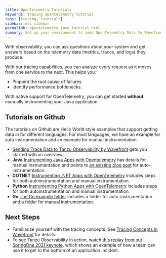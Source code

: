 ```yaml
---
title: OpenTelemetry Tutorials
keywords: tracing opentelemetry tutorial
tags: [tracing, tutorials]
sidebar: doc_sidebar
permalink: opentelemetry_java_tutorial.html
summary: Set up your environment to send OpenTelemetry Data to Wavefront.
---
```

With observability, you can ask questions about your system and get answers based on the telemetry data (metrics, traces, and logs) they produce.

With our tracing capabilities, you can analyze every request as it moves from one service to the next. This helps you:
* Pinpoint the root cause of failures.
* Identify performance bottlenecks.

With native support for OpenTelemetry, you can get started **without** manually instrumenting your Java application.

## Tutorials on Github

The tutorials on Github are Hello World style examples that support getting data in for different languages. For most languages, we have an example for auto instrumentation and an example for manual instrumentation.

* [Sending Trace Data to Tanzu Observability by Wavefront](https://github.com/wavefrontHQ/opentelemetry-examples) gets you started with an overview.
* **Java** [Instrumenting Java Apps with Opentelemetry](https://github.com/wavefrontHQ/opentelemetry-examples/tree/master/java-example) has details for manual instrumentation and points to [an existing blog post](https://tanzu.vmware.com/content/blog/getting-started-opentelemetry-vmware-tanzu-observability#devops) for auto-instrumentation.
* **DOTNET** [Instrumenting .NET Apps with OpenTelemetry](https://github.com/wavefrontHQ/opentelemetry-examples/tree/master/DOTNET-example) includes steps for both autoinstrumentation and manual instrumentation.
* **Python** [Instrumenting Python Apps with OpenTelemetry](https://github.com/wavefrontHQ/opentelemetry-examples/tree/master/python-example) includes steps for both autoinstrumentation and manual instrumentation.
* **Go** [The Go example folder](https://github.com/wavefrontHQ/opentelemetry-examples/tree/master/go-example) includes a folder for auto-instrumentation and a folder for manual instrumentation. 

## Next Steps

- Familiarize yourself with the tracing concepts. See [Tracing Concepts in Wavefront](trace_data_details.html) for details.
- To see Tanzu Observability in action, watch [this replay from our SpringOne 2021 keynote](https://youtu.be/QMCYmaPa_14), which shows an example of how a team can use it to get to the bottom of an application incident.
